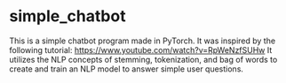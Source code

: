 # simple_chatbot
This is a simple chatbot program made in PyTorch. It was inspired by the following tutorial: https://www.youtube.com/watch?v=RpWeNzfSUHw
It utilizes the NLP concepts of stemming, tokenization, and bag of words to create and train an NLP model to answer simple user questions.
